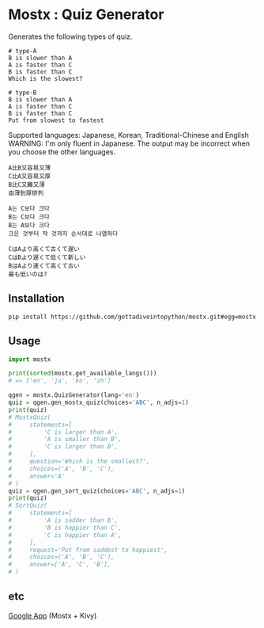# Mostx : Quiz Generator

Generates the following types of quiz.

```text
# type-A
B is slower than A
A is faster than C
B is faster than C
Which is the slowest?

# type-B
B is slower than A
A is faster than C
B is faster than C
Put from slowest to fastest
```

Supported languages: Japanese, Korean, Traditional-Chinese and English  
WARNING: I'm only fluent in Japanese.
The output may be incorrect when you choose the other languages.

```text
A比B又容易又薄
C比A又容易又厚
B比C又難又薄
由薄到厚排列

A는 C보다 크다
B는 C보다 크다
B는 A보다 크다
크은 것부터 작 것까지 순서대로 나열하다

CはAより高くて古くて遅い
CはBより遅くて低くて新しい
BはAより速くて高くて古い
最も低いのは?
```

## Installation

```
pip install https://github.com/gottadiveintopython/mostx.git#egg=mostx
```

## Usage

```python
import mostx

print(sorted(mostx.get_available_langs()))
# => ['en', 'ja', 'ko', 'zh']

qgen = mostx.QuizGenerator(lang='en')
quiz = qgen.gen_mostx_quiz(choices='ABC', n_adjs=1)
print(quiz)
# MostxQuiz(
#     statements=[
#         'C is larger than A',
#         'A is smaller than B',
#         'C is larger than B',
#     ],
#     question='Which is the smallest?',
#     choices=('A', 'B', 'C'),
#     answer='A'
# )
quiz = qgen.gen_sort_quiz(choices='ABC', n_adjs=1)
print(quiz)
# SortQuiz(
#     statements=[
#         'A is sadder than B',
#         'B is happier than C',
#         'C is happier than A',
#     ],
#     request='Put from saddest to happiest',
#     choices=('A', 'B', 'C'),
#     answer=['A', 'C', 'B'],
# )

```

## etc

[Google App](https://play.google.com/store/apps/details?id=jp.gottadiveintopython.mostx) (Mostx + Kivy)
